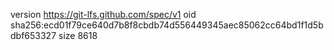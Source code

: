 version https://git-lfs.github.com/spec/v1
oid sha256:ecd01f79ce640d7b8f8cbdb74d556449345aec85062cc64bd1f1d5bdbf653327
size 8618
